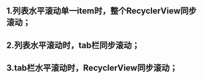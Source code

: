

## 1.列表水平滚动单一item时，整个RecyclerView同步滚动；

## 2.列表水平滚动时，tab栏同步滚动；

## 3.tab栏水平滚动时，RecyclerView同步滚动；

